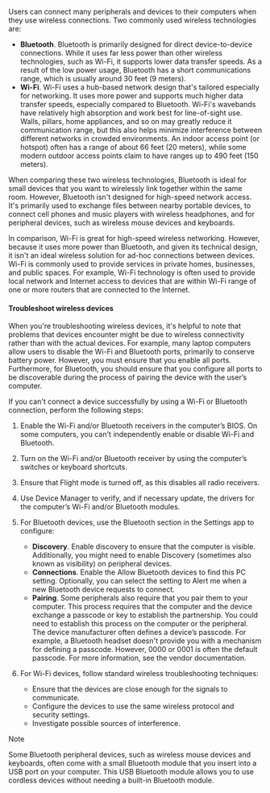 Users can connect many peripherals and devices to their computers when they use wireless connections. Two commonly used wireless technologies are:

 -  **Bluetooth**. Bluetooth is primarily designed for direct device-to-device connections. While it uses far less power than other wireless technologies, such as Wi-Fi, it supports lower data transfer speeds. As a result of the low power usage, Bluetooth has a short communications range, which is usually around 30 feet (9 meters).
 -  **Wi-Fi**. Wi-Fi uses a hub-based network design that's tailored especially for networking. It uses more power and supports much higher data transfer speeds, especially compared to Bluetooth. Wi-Fi's wavebands have relatively high absorption and work best for line-of-sight use. Walls, pillars, home appliances, and so on may greatly reduce it communication range, but this also helps minimize interference between different networks in crowded environments. An indoor access point (or hotspot) often has a range of about 66 feet (20 meters), while some modern outdoor access points claim to have ranges up to 490 feet (150 meters).

When comparing these two wireless technologies, Bluetooth is ideal for small devices that you want to wirelessly link together within the same room. However, Bluetooth isn't designed for high-speed network access. It's primarily used to exchange files between nearby portable devices, to connect cell phones and music players with wireless headphones, and for peripheral devices, such as wireless mouse devices and keyboards.

In comparison, Wi-Fi is great for high-speed wireless networking. However, because it uses more power than Bluetooth, and given its technical design, it isn't an ideal wireless solution for ad-hoc connections between devices. Wi-Fi is commonly used to provide services in private homes, businesses, and public spaces. For example, Wi-Fi technology is often used to provide local network and Internet access to devices that are within Wi-Fi range of one or more routers that are connected to the Internet.

#### Troubleshoot wireless devices

When you're troubleshooting wireless devices, it's helpful to note that problems that devices encounter might be due to wireless connectivity rather than with the actual devices. For example, many laptop computers allow users to disable the Wi-Fi and Bluetooth ports, primarily to conserve battery power. However, you must ensure that you enable all ports. Furthermore, for Bluetooth, you should ensure that you configure all ports to be discoverable during the process of pairing the device with the user’s computer.

If you can't connect a device successfully by using a Wi-Fi or Bluetooth connection, perform the following steps:

1.  Enable the Wi-Fi and/or Bluetooth receivers in the computer’s BIOS. On some computers, you can't independently enable or disable Wi-Fi and Bluetooth.
2.  Turn on the Wi-Fi and/or Bluetooth receiver by using the computer’s switches or keyboard shortcuts.
3.  Ensure that Flight mode is turned off, as this disables all radio receivers.
4.  Use Device Manager to verify, and if necessary update, the drivers for the computer’s Wi-Fi and/or Bluetooth modules.
5.  For Bluetooth devices, use the Bluetooth section in the Settings app to configure:
    
     -   **Discovery**. Enable discovery to ensure that the computer is visible. Additionally, you might need to enable Discovery (sometimes also known as visibility) on peripheral devices.
     -   **Connections**. Enable the Allow Bluetooth devices to find this PC setting. Optionally, you can select the setting to Alert me when a new Bluetooth device requests to connect.
     -   **Pairing**. Some peripherals also require that you pair them to your computer. This process requires that the computer and the device exchange a passcode or key to establish the partnership. You could need to establish this process on the computer or the peripheral. The device manufacturer often defines a device’s passcode. For example, a Bluetooth headset doesn't provide you with a mechanism for defining a passcode. However, 0000 or 0001 is often the default passcode. For more information, see the vendor documentation.
6.  For Wi-Fi devices, follow standard wireless troubleshooting techniques:
    
     -  Ensure that the devices are close enough for the signals to communicate.
     -  Configure the devices to use the same wireless protocol and security settings.
     -  Investigate possible sources of interference.

> [!NOTE]
> Some Bluetooth peripheral devices, such as wireless mouse devices and keyboards, often come with a small Bluetooth module that you insert into a USB port on your computer. This USB Bluetooth module allows you to use cordless devices without needing a built-in Bluetooth module.
